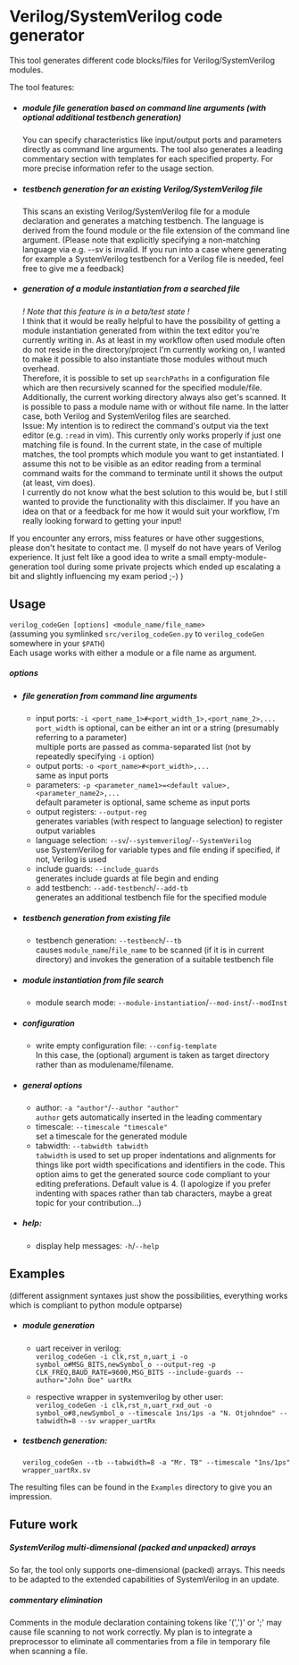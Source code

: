# Verilog/SystemVerilog code generator
This tool generates different code blocks/files for Verilog/SystemVerilog modules.  

The tool features:
* ##### module file generation based on command line arguments (with optional additional testbench generation)
	You can specify characteristics like input/output ports and parameters directly as command line arguments. The tool also generates a leading commentary section with templates for each specified property. For more precise information refer to the usage section.   
* ##### testbench generation for an existing Verilog/SystemVerilog file  
	This scans an existing Verilog/SystemVerilog file for a module declaration and generates a matching testbench. The language is derived from the found module or the file extension of the command line argument. (Please note that explicitly specifying a non-matching language via e.g. --sv is invalid. If you run into a case where generating for example a SystemVerilog testbench for a Verilog file is needed, feel free to give me a feedback)  
* ##### generation of a module instantiation from a searched file
	_! Note that this feature is in a beta/test state !_  
I think that it would be really helpful to have the possibility of getting a module instantiation generated from within the text editor you're currently writing in. As at least in my workflow often used module often do not reside in the directory/project I'm currently working on, I wanted to make it possible to also instantiate those modules without much overhead.  
Therefore, it is possible to set up `searchPaths` in a configuration file which are then recursively scanned for the specified module/file. Additionally, the current working directory always also get's scanned. It is possible to pass a module name with or without file name. In the latter case, both Verilog and SystemVerilog files are searched.  
Issue: My intention is to redirect the command's output via the text editor (e.g. `:read` in vim). This currently only works properly if just one matching file is found. In the current state, in the case of multiple matches, the tool prompts which module you want to get instantiated. I assume this not to be visible as an editor reading from a terminal command waits for the command to terminate until it shows the output (at least, vim does).  
I currently do not know what the best solution to this would be, but I still wanted to provide the functionality with this disclaimer. If you have an idea on that or a feedback for me how it would suit your workflow, I'm really looking forward to getting your input!

If you encounter any errors, miss features or have other suggestions, please don't hesitate to contact me. (I myself do not have years of Verilog experience. It just felt like a good idea to write a small empty-module-generation tool during some private projects which ended up escalating a bit and slightly influencing my exam period ;-) ) 


## Usage
`verilog_codeGen [options] <module_name/file_name>`  
(assuming you symlinked `src/verilog_codeGen.py` to `verilog_codeGen` somewhere in your `$PATH`)  
Each usage works with either a module or a file name as argument.

##### options
* ##### file generation from command line arguments
	* input ports: `-i <port_name_1>#<port_width_1>,<port_name_2>,...`   
	`port_width` is optional, can be either an int or a string (presumably referring to a parameter)  
	multiple ports are passed as comma-separated list (not by repeatedly specifying `-i` option)
	* output ports: `-o <port_name>#<port_width>,...`  
	same as input ports
	* parameters: `-p <parameter_name1>=<default value>,<parameter_name2>,...`   
	default parameter is optional, same scheme as input ports
	* output registers: `--output-reg`  
	generates variables (with respect to language selection) to register output variables
	* language selection: `--sv`/`--systemverilog`/`--SystemVerilog`  
	use SystemVerilog for variable types and file ending if specified, if not, Verilog is used
	* include guards: `--include_guards`  
	generates include guards at file begin and ending
	* add testbench: `--add-testbench`/`--add-tb`  
	generates an additional testbench file for the specified module

* ##### testbench generation from existing file
  	* testbench generation: `--testbench`/`--tb`  
  	causes `module_name`/`file_name` to be scanned (if it is in current directory) and invokes the generation of a suitable testbench file

* ##### module instantiation from file search
  	* module search mode: `--module-instantiation`/`--mod-inst`/`--modInst`  

* ##### configuration
  	* write empty configuration file: `--config-template`  
  	  	In this case, the (optional) argument is taken as target directory rather than as modulename/filename. 

* ##### general options
	* author: `-a "author"`/`--author "author"`   
	`author` gets automatically inserted in the leading commentary
	* timescale: `--timescale "timescale"`  
	set a timescale for the generated module
	* tabwidth: `--tabwidth tabwidth`  
	`tabwidth` is used to set up proper indentations and alignments for things like port width specifications and identifiers in the code. This option aims to get the generated source code compliant to your editing preferations. Default value is 4. (I apologize if you prefer indenting with spaces rather than tab characters, maybe a great topic for your contribution...)
* ##### help: 
  	* display help messages: `-h`/`--help`  
	


## Examples

(different assignment syntaxes just show the possibilities, everything works which is compliant to python module optparse)

* ##### module generation  
	* uart receiver in verilog:  
`verilog_codeGen -i clk,rst_n,uart_i -o symbol_o#MSG_BITS,newSymbol_o --output-reg -p CLK_FREQ,BAUD_RATE=9600,MSG_BITS --include-guards --author="John Doe" uartRx`

	* respective wrapper in systemverilog by other user:  
`verilog_codeGen -i clk,rst_n,uart_rxd_out -o symbol_o#8,newSymbol_o --timescale 1ns/1ps -a "N. Otjohndoe" --tabwidth=8 --sv wrapper_uartRx`  

* ##### testbench generation:  
	`verilog_codeGen --tb --tabwidth=8 -a "Mr. TB" --timescale "1ns/1ps" wrapper_uartRx.sv`

The resulting files can be found in the `Examples` directory to give you an impression.


## Future work
##### SystemVerilog multi-dimensional (packed and unpacked) arrays  
So far, the tool only supports one-dimensional (packed) arrays. This needs to be adapted to the extended capabilities of SystemVerilog in an update.

##### commentary elimination
Comments in the module declaration containing tokens like '(',')' or ';' may cause file scanning to not work correctly. My plan is to integrate a preprocessor to eliminate all commentaries from a file in temporary file when scanning a file.

